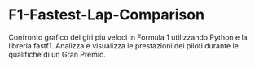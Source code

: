 # F1-Fastest-Lap-Comparison
Confronto grafico dei giri più veloci in Formula 1 utilizzando Python e la libreria fastf1. Analizza e visualizza le prestazioni dei piloti durante le qualifiche di un Gran Premio.
